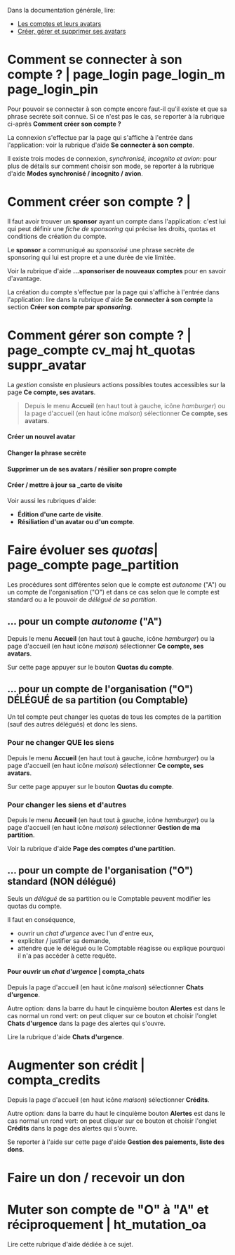 Dans la documentation générale, lire:
- <a href="$$/appli/comptes.html" target="_blank">Les comptes et leurs avatars</a>
- <a href="$$/appli/avatars.html" target="_blank">Créer, gérer et supprimer ses avatars</a>

# Comment se connecter à son compte ? | page_login page_login_m page_login_pin
Pour pouvoir se connecter à son compte encore faut-il qu'il existe et que sa phrase secrète soit connue. Si ce n'est pas le cas, se reporter à la rubrique ci-après  **Comment créer son compte ?**

La connexion s'effectue par la page qui s'affiche à l'entrée dans l'application: voir la rubrique d'aide **Se connecter à son compte**.

Il existe trois modes de connexion, _synchronisé, incognito et avion_: pour plus de détails sur comment choisir son mode, se reporter à la rubrique d'aide **Modes synchronisé / incognito / avion**.

# Comment créer son compte ? |
Il faut avoir trouver un **sponsor** ayant un compte dans l'application: c'est lui qui peut définir une _fiche de sponsoring_ qui précise les droits, quotas et conditions de création du compte.

Le **sponsor** a communiqué au _sponsorisé_ une phrase secrète de sponsoring qui lui est propre et a une durée de vie limitée.

Voir la rubrique d'aide **...sponsoriser de nouveaux comptes** pour en savoir d'avantage.

La création du compte s'effectue par la page qui s'affiche à l'entrée dans l'application: lire dans la rubrique d'aide **Se connecter à son compte** la section **Créer son compte par _sponsoring_**.

# Comment gérer son compte ? | page_compte cv_maj ht_quotas suppr_avatar

La _gestion_ consiste en plusieurs actions possibles toutes accessibles sur la page **Ce compte, ses avatars**.

> Depuis le menu **Accueil** (en haut tout à gauche, icône _hamburger_) ou la page d'accueil (en haut icône _maison_) sélectionner **Ce compte, ses avatars**.

#### Créer un nouvel avatar
#### Changer la phrase secrète
#### Supprimer un de ses avatars / résilier son propre compte
#### Créer / mettre à jour sa _carte de visite

Voir aussi les rubriques d'aide:
- **Édition d\'une carte de visite**.
- **Résiliation d'un avatar ou d'un compte**.

# Faire évoluer ses _quotas_| page_compte page_partition
Les procédures sont différentes selon que le compte est _autonome_ ("A") ou un compte de l'organisation ("O") et dans ce cas selon que le compte est standard ou a le pouvoir de _délégué de sa partition_.

## ... pour un compte _autonome_ ("A") 

Depuis le menu **Accueil** (en haut tout à gauche, icône _hamburger_) ou la page d'accueil (en haut icône _maison_) sélectionner **Ce compte, ses avatars**.

Sur cette page appuyer sur le bouton **Quotas du compte**.

## ... pour un compte de l'organisation ("O") DÉLÉGUÉ de sa partition (ou Comptable)
Un tel compte peut changer les quotas de tous les comptes de la partition (sauf des autres délégués) et donc les siens.

### Pour ne changer QUE les siens
Depuis le menu **Accueil** (en haut tout à gauche, icône _hamburger_) ou la page d'accueil (en haut icône _maison_) sélectionner **Ce compte, ses avatars**.

Sur cette page appuyer sur le bouton **Quotas du compte**.

### Pour changer les siens et d'autres
Depuis le menu **Accueil** (en haut tout à gauche, icône _hamburger_) ou la page d'accueil (en haut icône _maison_) sélectionner **Gestion de ma partition**.

Voir la rubrique d'aide **Page des comptes d'une partition**.

## ... pour un compte de l'organisation ("O") standard (NON délégué)
Seuls un _délégué_ de sa partition ou le Comptable peuvent modifier les quotas du compte.

Il faut en conséquence,
- ouvrir un _chat d'urgence_ avec l'un d'entre eux,
- expliciter / justifier sa demande,
- attendre que le délégué ou le Comptable réagisse ou explique pourquoi il n'a pas accéder à cette requête.

#### Pour ouvrir un _chat d'urgence_ | compta_chats

Depuis la page d'accueil (en haut icône _maison_) sélectionner **Chats d'urgence**.

Autre option: dans la barre du haut le cinquième bouton **Alertes** est dans le cas normal un rond vert: on peut cliquer sur ce bouton et choisir l'onglet **Chats d'urgence** dans la page des alertes qui s'ouvre.

Lire la rubrique d'aide **Chats d'urgence**.

# Augmenter son crédit | compta_credits
Depuis la page d'accueil (en haut icône _maison_) sélectionner **Crédits**.

Autre option: dans la barre du haut le cinquième bouton **Alertes** est dans le cas normal un rond vert: on peut cliquer sur ce bouton et choisir l'onglet **Crédits** dans la page des alertes qui s'ouvre.

Se reporter à l'aide sur cette page d'aide **Gestion des paiements, liste des dons**.

# Faire un don / recevoir un don

# Muter son compte de "O" à "A" et réciproquement | ht_mutation_oa
Lire cette rubrique d'aide dédiée à ce sujet.

